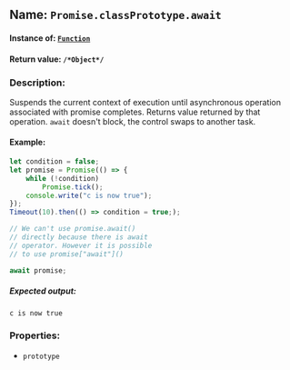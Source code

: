 ## Name: `Promise.classPrototype.await`

#### Instance of: [`Function`](Function.md)

#### Return value: `/*Object*/`

### Description:

Suspends the current context of execution until 
asynchronous operation associated with promise 
completes. Returns value returned by that 
operation. `await` doesn't block, the control swaps 
to another task.

#### Example:

```js
let condition = false;
let promise = Promise(() => {
    while (!condition)
        Promise.tick();
    console.write("c is now true");
});
Timeout(10).then(() => condition = true;);

// We can't use promise.await()
// directly because there is await
// operator. However it is possible
// to use promise["await"]()

await promise;
```

##### Expected output:

```
c is now true
```

### Properties:

- `prototype`


